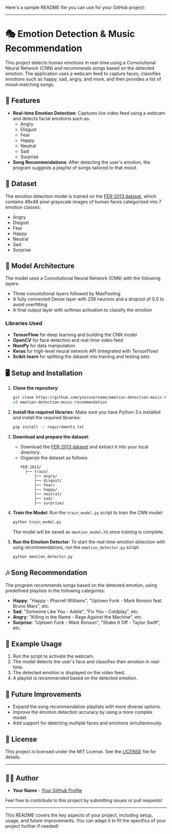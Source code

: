Here's a sample README file you can use for your GitHub project:

---

# 🎭 Emotion Detection & Music Recommendation

This project detects human emotions in real-time using a Convolutional Neural Network (CNN) and recommends songs based on the detected emotion. The application uses a webcam feed to capture faces, classifies emotions such as happy, sad, angry, and more, and then provides a list of mood-matching songs.

## 🚀 Features
- **Real-time Emotion Detection**: Captures live video feed using a webcam and detects facial emotions such as:
  - Angry
  - Disgust
  - Fear
  - Happy
  - Neutral
  - Sad
  - Surprise
- **Song Recommendations**: After detecting the user's emotion, the program suggests a playlist of songs tailored to that mood.
  
## 📂 Dataset
The emotion detection model is trained on the [FER-2013 dataset](https://www.kaggle.com/datasets/msambare/fer2013), which contains 48x48 pixel grayscale images of human faces categorized into 7 emotion classes:
- Angry
- Disgust
- Fear
- Happy
- Neutral
- Sad
- Surprise

## 🧠 Model Architecture
The model uses a Convolutional Neural Network (CNN) with the following layers:
- Three convolutional layers followed by MaxPooling
- A fully connected Dense layer with 256 neurons and a dropout of 0.5 to avoid overfitting
- A final output layer with softmax activation to classify the emotion

### Libraries Used
- **TensorFlow** for deep learning and building the CNN model
- **OpenCV** for face detection and real-time video feed
- **NumPy** for data manipulation
- **Keras** for high-level neural network API (integrated with TensorFlow)
- **Scikit-learn** for splitting the dataset into training and testing sets

## 🖥️ Setup and Installation

1. **Clone the repository**:
   ```bash
   git clone https://github.com/yourusername/emotion-detection-music-recommendation.git
   cd emotion-detection-music-recommendation
   ```

2. **Install the required libraries**:
   Make sure you have Python 3.x installed and install the required libraries:
   ```bash
   pip install -r requirements.txt
   ```

3. **Download and prepare the dataset**:
   - Download the [FER-2013 dataset](https://www.kaggle.com/datasets/msambare/fer2013) and extract it into your local directory.
   - Organize the dataset as follows:
     ```
     FER-2013/
       ├── train/
           ├── angry/
           ├── disgust/
           ├── fear/
           ├── happy/
           ├── neutral/
           ├── sad/
           ├── surprise/
     ```

4. **Train the Model**:
   Run the `train_model.py` script to train the CNN model:
   ```bash
   python train_model.py
   ```
   The model will be saved as `emotion_model.h5` once training is complete.

5. **Run the Emotion Detector**:
   To start the real-time emotion detection with song recommendations, run the `emotion_detector.py` script:
   ```bash
   python emotion_detector.py
   ```

## 🎶 Song Recommendation
The program recommends songs based on the detected emotion, using predefined playlists in the following categories:
- **Happy**: "Happy - Pharrell Williams", "Uptown Funk - Mark Ronson feat. Bruno Mars", etc.
- **Sad**: "Someone Like You - Adele", "Fix You - Coldplay", etc.
- **Angry**: "Killing in the Name - Rage Against the Machine", etc.
- **Surprise**: "Uptown Funk - Mark Ronson", "Shake It Off - Taylor Swift", etc.

## 📝 Example Usage
1. Run the script to activate the webcam.
2. The model detects the user's face and classifies their emotion in real-time.
3. The detected emotion is displayed on the video feed.
4. A playlist is recommended based on the detected emotion.

## 🎯 Future Improvements
- Expand the song recommendation playlists with more diverse options.
- Improve the emotion detection accuracy by using a more complex model.
- Add support for detecting multiple faces and emotions simultaneously.
  
## 📜 License
This project is licensed under the MIT License. See the [LICENSE](LICENSE) file for details.

---

## 🧑‍💻 Author
- **Your Name** - [Your GitHub Profile](https://github.com/yourusername)

Feel free to contribute to this project by submitting issues or pull requests!

---

This README covers the key aspects of your project, including setup, usage, and future improvements. You can adapt it to fit the specifics of your project further if needed!
